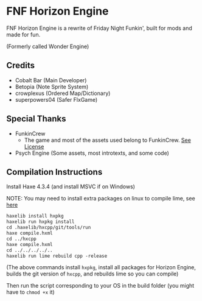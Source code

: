 # FNF Horizon Engine

FNF Horizon Engine is a rewrite of Friday Night Funkin', built for mods and made for fun.

(Formerly called Wonder Engine)

## Credits

- Cobalt Bar (Main Developer)
- Betopia (Note Sprite System)
- crowplexus (Ordered Map/Dictionary)
- superpowers04 (Safer FlxGame)

## Special Thanks

- FunkinCrew
  - The game and most of the assets used belong to FunkinCrew. [See License](https://github.com/FunkinCrew/funkin.assets/blob/main/LICENSE.md)
- Psych Engine (Some assets, most introtexts, and some code)

## Compilation Instructions

Install Haxe 4.3.4 (and install MSVC if on Windows)

NOTE: You may need to install extra packages on linux to compile lime, see [here](https://github.com/openfl/lime)

```txt
haxelib install hxpkg
haxelib run hxpkg install
cd .haxelib/hxcpp/git/tools/run
haxe compile.hxml
cd ../hxcpp
haxe compile.hxml
cd ../../../../..
haxelib run lime rebuild cpp -release
```

(The above commands install `hxpkg`, install all packages for Horizon Engine, builds the git version of `hxcpp`, and rebuilds lime so you can compile)

Then run the script corresponding to your OS in the build folder (you might have to `chmod +x` it)
